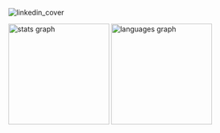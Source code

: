 ![linkedin_cover](https://github.com/user-attachments/assets/42f237ec-e8c7-451b-87b1-d4a0f847df15)

<div align="left">
  <img src="https://github-readme-stats.vercel.app/api?username=ArtanBajqinca&hide_title=false&hide_rank=false&show_icons=true&include_all_commits=true&count_private=true&disable_animations=false&theme=dracula&locale=en&hide_border=false" height="200" alt="stats graph"  />
  <img src="https://github-readme-stats.vercel.app/api/top-langs?username=ArtanBajqinca&locale=en&hide_title=false&layout=compact&card_width=320&langs_count=5&theme=dracula&hide_border=false" height="200" alt="languages graph"  />
</div>



